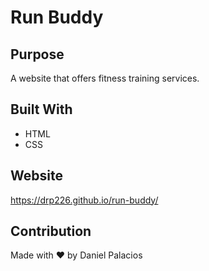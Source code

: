 # Run Buddy

## Purpose
A website that offers fitness training services.

## Built With
* HTML
* CSS

## Website
https://drp226.github.io/run-buddy/

## Contribution
Made with ❤ by Daniel Palacios
